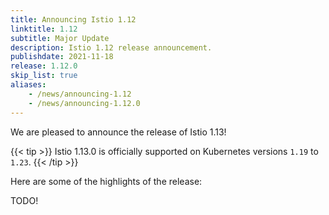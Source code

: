 ```yaml
---
title: Announcing Istio 1.12
linktitle: 1.12
subtitle: Major Update
description: Istio 1.12 release announcement.
publishdate: 2021-11-18
release: 1.12.0
skip_list: true
aliases:
    - /news/announcing-1.12
    - /news/announcing-1.12.0
---
```


We are pleased to announce the release of Istio 1.13!

{{< tip >}}
Istio 1.13.0 is officially supported on Kubernetes versions `1.19` to `1.23`.
{{< /tip >}}


Here are some of the highlights of the release:

TODO!

